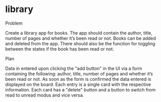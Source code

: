 # library

Problem

Create a library app for books. The app should contain the author, title, number of pages and whether it’s been read or not. Books can be added and deleted from the app. There should also be the function for toggling between the states if the book has been read or not.

Plan

Data in entered upon clicking the "add button" in the UI via a form containing the following: author, title, number of pages and whether it’s been read or not.
As soon as the form is confirmed the data entered is displayed on the board. Each entry is a single card with the respective information. Each card has a "delete" button and a button to switch from read to unread modus and vice versa.
